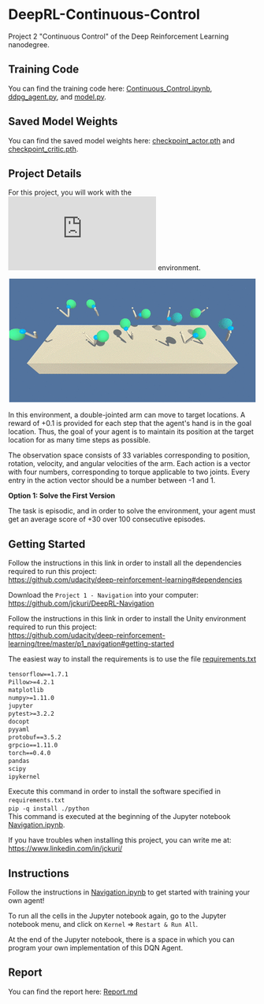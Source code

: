 # DeepRL-Continuous-Control
Project 2 "Continuous Control" of the Deep Reinforcement Learning nanodegree.

## Training Code

You can find the training code here: [Continuous_Control.ipynb](Continuous_Control.ipynb), [ddpg_agent.py](ddpg_agent.py), and [model.py](model.py).

## Saved Model Weights

You can find the saved model weights here: [checkpoint_actor.pth](checkpoint_actor.pth) and [checkpoint_critic.pth](checkpoint_critic.pth).

## Project Details

For this project, you will work with the ![Reacher](https://github.com/Unity-Technologies/ml-agents/blob/master/docs/Learning-Environment-Examples.md#reacher) environment.

<p align="center">
 <img src="/images/reacher.gif">
</p>

In this environment, a double-jointed arm can move to target locations. A reward of +0.1 is provided for each step that the agent's hand is in the goal location. Thus, the goal of your agent is to maintain its position at the target location for as many time steps as possible.

The observation space consists of 33 variables corresponding to position, rotation, velocity, and angular velocities of the arm. Each action is a vector with four numbers, corresponding to torque applicable to two joints. Every entry in the action vector should be a number between -1 and 1.

**Option 1: Solve the First Version**

The task is episodic, and in order to solve the environment, your agent must get an average score of +30 over 100 consecutive episodes.

## Getting Started

Follow the instructions in this link in order to install all the dependencies required to run this project:<br/>
https://github.com/udacity/deep-reinforcement-learning#dependencies

Download the `Project 1 - Navigation` into your computer:<br/>
https://github.com/jckuri/DeepRL-Navigation

Follow the instructions in this link in order to install the Unity environment required to run this project:<br/>
https://github.com/udacity/deep-reinforcement-learning/tree/master/p1_navigation#getting-started

The easiest way to install the requirements is to use the file [requirements.txt](python/requirements.txt)
```
tensorflow==1.7.1
Pillow>=4.2.1
matplotlib
numpy>=1.11.0
jupyter
pytest>=3.2.2
docopt
pyyaml
protobuf==3.5.2
grpcio==1.11.0
torch==0.4.0
pandas
scipy
ipykernel
```

Execute this command in order to install the software specified in `requirements.txt`<br/>
```pip -q install ./python```<br/>
This command is executed at the beginning of the Jupyter notebook [Navigation.ipynb](Navigation.ipynb).

If you have troubles when installing this project, you can write me at:<br/>
https://www.linkedin.com/in/jckuri/

## Instructions

Follow the instructions in [Navigation.ipynb](Navigation.ipynb) to get started with training your own agent!

To run all the cells in the Jupyter notebook again, go to the Jupyter notebook menu, and click on `Kernel` => `Restart & Run All`.

At the end of the Jupyter notebook, there is a space in which you can program your own implementation of this DQN Agent.

## Report

You can find the report here: [Report.md](Report.md)
